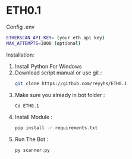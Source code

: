 # ETH0.1
Config .env
```bash
ETHERSCAN_API_KEY= (your eth api key)
MAX_ATTEMPTS=1000 (optional)
```


Installation:
1. Install Python For Windows
2. Download script manual or use git :
   ```bash
   git clone https://github.com/reyyhs/ETH0.1
   ```
3. Make sure you already in bot folder :
   ```bash
   Cd ETH0.1
   ```
4. Install Module :
   ```bash
   pip install -r requirements.txt
   ```
5. Run The Bot :
   ```bash
   py scanner.py
   ```
   
   
